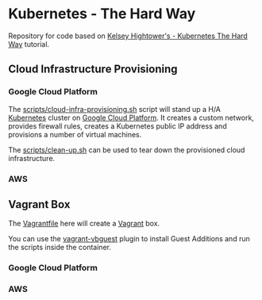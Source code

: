 # Kubernetes - The Hard Way
Repository for code based on [Kelsey Hightower's - Kubernetes The Hard Way](https://github.com/kelseyhightower/kubernetes-the-hard-way) tutorial.

## Cloud Infrastructure Provisioning

### Google Cloud Platform

The [scripts/cloud-infra-provisioning.sh](./scripts/cloud-infra-provisioning.sh) script will stand up a H/A [Kubernetes](http://kubernetes.io) cluster on [Google Cloud Platform](https://cloud.google.com/). It creates a custom network, provides firewall rules, creates a Kubernetes public IP address and provisions a number of virtual machines.

The [scripts/clean-up.sh](./scripts/clean-up.sh) can be used to tear down the provisioned cloud infrastructure.

### AWS

## Vagrant Box
The [Vagrantfile](./Vagranfile) here will create a [Vagrant](https://www.vagrantup.com) box.

You can use the [vagrant-vbguest](https://github.com/dotless-de/vagrant-vbguest) plugin to install Guest Additions and run the scripts inside the container.

### Google Cloud Platform

### AWS
